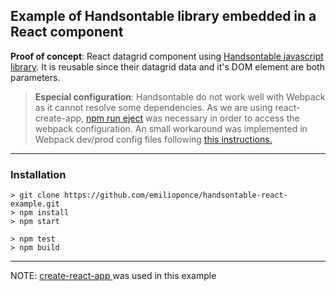 
## Example of Handsontable library embedded in a React component


**Proof of concept**: React datagrid component using [Handsontable javascript library](https://handsontable.com/). It is reusable since their datagrid data and it's DOM element are both parameters.

>**Especial configuration**: Handsontable do not work well with Webpack as it cannot resolve some dependencies. As we are using react-create-app, [npm run eject](https://www.npmjs.com/package/react-scripts) was necessary in order to access the webpack configuration. An small workaround was implemented in Webpack dev/prod config files following [this instructions.](https://github.com/handsontable/handsontable/issues/3718)

---

### Installation

```shell
> git clone https://github.com/emilioponce/handsontable-react-example.git
> npm install
> npm start

> npm test
> npm build
```

---

NOTE: [create-react-app ](https://github.com/facebookincubator/create-react-app) was used in this example
